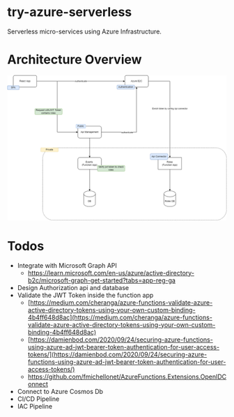 # try-azure-serverless

Serverless micro-services using Azure Infrastructure.

# Architecture Overview

![Architecture Overview](./documents/images/try%20server%20less.drawio.png)

# Todos

- Integrate with Microsoft Graph API
  - https://learn.microsoft.com/en-us/azure/active-directory-b2c/microsoft-graph-get-started?tabs=app-reg-ga
- Design Authorization api and database
- Validate the JWT Token inside the function app
  - [https://medium.com/cheranga/azure-functions-validate-azure-active-directory-tokens-using-your-own-custom-binding-4b4ff648d8ac](https://medium.com/cheranga/azure-functions-validate-azure-active-directory-tokens-using-your-own-custom-binding-4b4ff648d8ac)
  - [https://damienbod.com/2020/09/24/securing-azure-functions-using-azure-ad-jwt-bearer-token-authentication-for-user-access-tokens/](https://damienbod.com/2020/09/24/securing-azure-functions-using-azure-ad-jwt-bearer-token-authentication-for-user-access-tokens/)
  - https://github.com/fmichellonet/AzureFunctions.Extensions.OpenIDConnect
- Connect to Azure Cosmos Db
- CI/CD Pipeline
- IAC Pipeline
